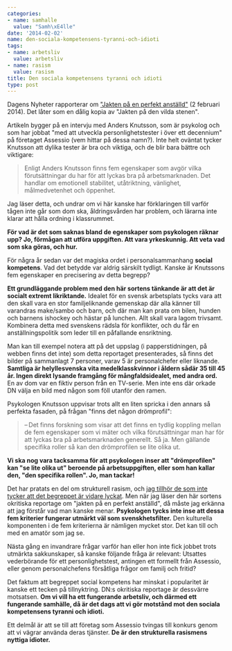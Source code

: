 ```yaml
---
categories:
- name: samhalle
  value: "Samh\xE4lle"
date: '2014-02-02'
name: den-sociala-kompetensens-tyranni-och-idioti
tags:
- name: arbetsliv
  value: arbetsliv
- name: rasism
  value: rasism
title: Den sociala kompetensens tyranni och idioti
type: post
---
```

Dagens Nyheter rapporterar om ["Jakten på en perfekt anställd"](http://www.dn.se/ekonomi/jobb-karriar/jakten-pa-en-perfekt-anstalld/) (2 februari 2014). Det låter som en dålig kopia av "Jakten på den vilda stenen".

Artikeln bygger på en intervju med Anders Knutsson, som är psykolog och som har jobbat "med att utveckla personlighetstester i över ett decennium" på företaget Assessio (vem hittar på dessa namn?). Inte helt oväntat tycker Knutsson att dylika tester är bra och viktiga, och de blir bara bättre och viktigare:



> Enligt Anders Knutsson finns fem egenskaper som avgör vilka förutsättningar du har för att lyckas bra på arbetsmarknaden. Det handlar om emotionell stabilitet, utåtriktning, vänlighet, målmedvetenhet och öppenhet.

Jag läser detta, och undrar om vi här kanske har förklaringen till varför tågen inte går som dom ska, åldringsvården har problem, och lärarna inte klarar att hålla ordning i klassrummet.

**För vad är det som saknas bland de egenskaper som psykologen räknar upp? Jo, förmågan att utföra uppgiften. Att vara yrkeskunnig. Att veta vad som ska göras, och hur.**

För några år sedan var det magiska ordet i personalsammanhang **social kompetens**. Vad det betydde var aldrig särskilt tydligt. Kanske är Knutssons fem egenskaper en precisering av detta begrepp?

**Ett grundläggande problem med den här sortens tänkande är att det är socialt extremt likriktande.** Idealet för en svensk arbetsplats tycks vara att den skall vara en stor familjeliknande gemenskap där alla känner till varandras make/sambo och barn, och där man kan prata om bilen, hunden och barnens ishockey och hästar på lunchen. Allt skall vara lagom trivsamt. Kombinera detta med svenskens rädsla för konflikter, och du får en anställningspolitik som leder till en påfallande ensriktning.

Man kan till exempel notera att på det uppslag (i papperstidningen, på webben finns det inte) som detta reportaget presenterades, så finns det bilder på sammanlagt 7 personer, varav 5 är personalchefer eller liknande. **Samtliga är helyllesvenska vita medelklasskvinnor i åldern sådär 35 till 45 år. Ingen direkt lysande framgång för mångfaldsidealet, med andra ord.** En av dom var en fiktiv person från en TV-serie. Men inte ens där orkade DN välja en bild med någon som föll utanför den ramen.

Psykologen Knutsson uppvisar trots allt en liten spricka i den annars så perfekta fasaden, på frågan "finns det någon drömprofil":

> – Det finns forskning som visar att det finns en tydlig koppling mellan de fem egenskaper som vi mäter och vilka förutsättningar man har för att lyckas bra på arbetsmarknaden generellt. Så ja. Men gällande specifika roller så kan den drömprofilen se lite olika ut.

**Vi ska nog vara tacksamma för att psykologen inser att "drömprofilen" kan "se lite olika ut" beroende på arbetsuppgiften, eller som han kallar den, "den specifika rollen". Jo, man tackar!**

Det har pratats en del om strukturell rasism, och [jag tillhör de som inte tycker att det begreppet är vidare lyckat](/2013/04/04/strukturell-rasism-har-framsteg-skett-ar-framsteg-mojliga/). Men när jag läser den här sortens okritiska reportage om "jakten på en perfekt anställd", då måste jag erkänna att jag förstår vad man kanske menar. **Psykologen tycks inte inse att dessa fem kriterier fungerar utmärkt väl som svenskhetsfilter.** Den kulturella komponenten i de fem kriterierna är nämligen mycket stor. Det kan till och med en amatör som jag se.

Nästa gång en invandrare frågar varför han eller hon inte fick jobbet trots utmärkta sakkunskaper, så kanske följande fråga är relevant: Utsattes vederbörande för ett personlighetstest, antingen ett formellt från Assessio, eller genom personalchefens försåtliga frågor om familj och fritid?

Det faktum att begreppet social kompetens har minskat i popularitet är kanske ett tecken på tillnyktring. DN:s okritiska reportage är dessvärre motsatsen. **Om vi vill ha ett fungerande arbetsliv, och därmed ett fungerande samhälle, då är det dags att vi gör motstånd mot den sociala kompetensens tyranni och idioti.**

Ett delmål är att se till att företag som Assessio tvingas till konkurs genom att vi vägrar använda deras tjänster. **De är den strukturella rasismens nyttiga idioter.**

